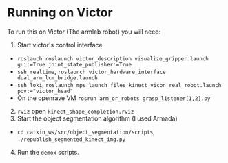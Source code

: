 # Running on Victor

To run this on Victor (The armlab robot) you will need:

1. Start victor's control interface
- `roslauch roslaunch victor_description visualize_gripper.launch gui:=True joint_state_publisher:=True`
- `ssh realtime`, `roslaunch victor_hardware_interface dual_arm_lcm_bridge.launch`
- `ssh loki`, `roslaunch mps_launch_files kinect_vicon_real_robot.launch pov:="victor_head"`
- On the openrave VM `rosrun arm_or_robots grasp_listener[1,2].py`
2. `rviz` open `kinect_shape_completion.rviz`
3. Start the object segmentation algorithm (I used Armada)
- `cd catkin_ws/src/object_segmentation/scripts`, `./republish_segmented_kinect_img.py`
4. Run the `demox` scripts.
